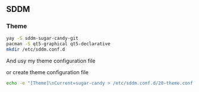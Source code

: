 #
## SDDM
### Theme

```bash
yay -S sddm-sugar-candy-git
pacman -S qt5-graphical qt5-declarative
mkdir /etc/sddm.conf.d
```

And usy my theme configuration file

or create theme configuration file

```bash
echo -e "[Theme]\nCurrent=sugar-candy > /etc/sddm.conf.d/20-theme.conf
```
